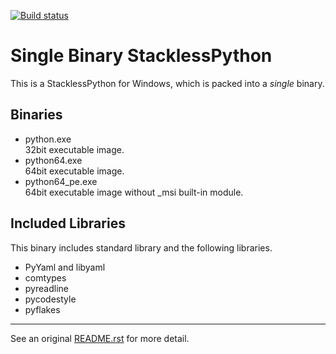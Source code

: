 [![Build status](https://ci.appveyor.com/api/projects/status/btjf8f567h0a1jc3/branch/master3?svg=true)](https://ci.appveyor.com/project/masamitsu-murase/single-binary-stackless-python/branch/master3)

# Single Binary StacklessPython

This is a StacklessPython for Windows, which is packed into a *single* binary.

## Binaries

* python.exe  
  32bit executable image.
* python64.exe  
  64bit executable image.
* python64_pe.exe  
  64bit executable image without _msi built-in module.

## Included Libraries

This binary includes standard library and the following libraries.

* PyYaml and libyaml
* comtypes
* pyreadline
* pycodestyle
* pyflakes

---

See an original [README.rst](https://github.com/masamitsu-murase/single_binary_stackless_python/blob/master3/README.rst) for more detail.
